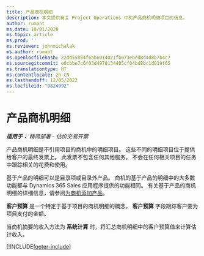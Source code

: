 ```yaml
---
title: 产品商机明细
description: 本文提供有关 Project Operations 中的产品商机明细项目的信息。
author: rumant
ms.date: 10/01/2020
ms.topic: article
ms.prod: ''
ms.reviewer: johnmichalak
ms.author: rumant
ms.openlocfilehash: 22dd55854f6ab6014021fb073ebed8d4d8b7b4c7
ms.sourcegitcommit: e0cbbe7c6f03d4978134405cf04bd8bc1d019f65
ms.translationtype: HT
ms.contentlocale: zh-CN
ms.lasthandoff: 12/05/2022
ms.locfileid: "9824992"
---
```

# <a name="product-opportunity-lines"></a>产品商机明细

_**适用于：** 精简部署 - 估价交易开票_

产品商机明细是不引用项目的商机中的明细项目。 这些不同的明细项目位于提供给客户的最终发票上。 此发票不包含任何其他服务。 不会在任何相关项目的任务中跟踪相关的花费和使用。

基于产品的明细可以是目录项或目录外产品。 商机的基于产品的明细中的大多数功能都与 Dynamics 365 Sales 应用程序提供的功能相同。 有关基于产品的商机明细的详细信息，请参阅[为商机添加产品](/dynamics365/sales-enterprise/add-products-opportunity)。

**客户预算** 是一个特定于基于项目的商机明细的概念。 **客户预算** 字段跟踪客户要为项目支付的金额。

当商机摘要的收入方法为 **系统计算** 时，将汇总商机明细中的客户预算值来计算估计收入。 



[!INCLUDE[footer-include](../../includes/footer-banner.md)]
